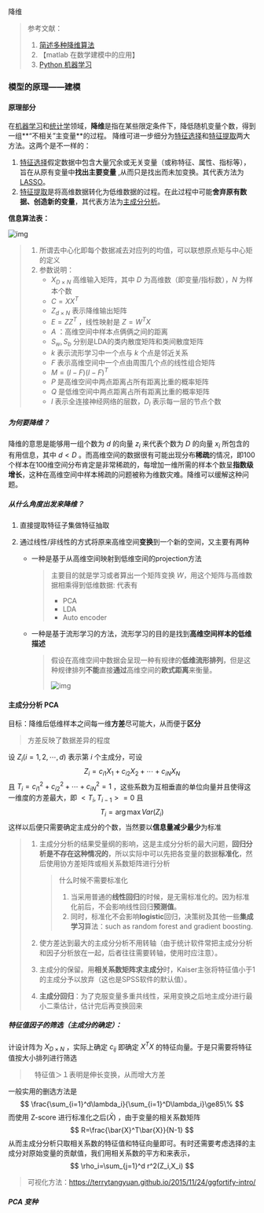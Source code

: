 降维

> 参考文献：
>
> 1. [简述多种降维算法](https://chenrudan.github.io/blog/2016/04/01/dimensionalityreduction.html)
> 2. 【matlab 在数学建模中的应用】
> 3. [Python 机器学习](http://scikit-learn.org/stable/modules/decomposition.html#decompositions)



### 模型的原理——建模

#### 原理部分

在[机器学习](https://zh.wikipedia.org/wiki/%E6%9C%BA%E5%99%A8%E5%AD%A6%E4%B9%A0)和[统计学](https://zh.wikipedia.org/wiki/%E7%BB%9F%E8%AE%A1%E5%AD%A6)领域，**降维**是指在某些限定条件下，降低随机变量个数，得到一组**“不相关”主变量**的过程。 降维可进一步细分为[特征选择](https://zh.wikipedia.org/wiki/%E7%89%B9%E5%BE%81%E9%80%89%E6%8B%A9)和[特征提取](https://zh.wikipedia.org/wiki/%E7%89%B9%E5%BE%81%E6%8F%90%E5%8F%96)两大方法。这两个是不一样的：

1. [特征选择](https://zh.wikipedia.org/wiki/%E7%89%B9%E5%BE%81%E9%80%89%E6%8B%A9)假定数据中包含大量冗余或无关变量（或称特征、属性、指标等），旨在从原有变量中**找出主要变量** ,从而只是找出而未加变换。其代表方法为[LASSO](https://zh.wikipedia.org/wiki/Lasso%E7%AE%97%E6%B3%95)。
2. [特征提取](https://zh.wikipedia.org/wiki/%E7%89%B9%E5%BE%81%E6%8F%90%E5%8F%96)是将高维数据转化为低维数据的过程。在此过程中可能**舍弃原有数据、创造新的变量**，其代表方法为[主成分分析](https://zh.wikipedia.org/wiki/%E4%B8%BB%E6%88%90%E5%88%86%E5%88%86%E6%9E%90)。



**信息算法表：**

![img](http://7xkmdr.com1.z0.glb.clouddn.com/reduction.png)

> 1. 所谓去中心化即每个数据减去对应列的均值，可以联想原点矩与中心矩的定义
> 2. 参数说明：
>    * $X_{D\times N}$ 高维输入矩阵，其中 $D$ 为高维数（即变量/指标数），$N$ 为样本个数
>    * $C=XX^T$
>    * $Z_{d\times N}$ 表示降维输出矩阵
>    * $E=ZZ^T$ ，线性映射是 $Z=W^TX$ 
>    * $A$ ：高维空间中样本点俩俩之间的距离
>    * $S_w,S_b$ 分别是LDA的类内散度矩阵和类间散度矩阵
>    * $k$ 表示流形学习中一个点与 $k$ 个点是邻近关系
>    * $F$ 表示高维空间中一个点由周围几个点的线性组合矩阵
>    * $M=(I-F)(I-F)^T$
>    * $P$ 是高维空间中两点距离占所有距离比重的概率矩阵
>    * $Q$ 是低维空间中两点距离占所有距离比重的概率矩阵
>    * $l$ 表示全连接神经网络的层数，$D_l$ 表示每一层的节点个数



##### 为何要降维？

降维的意思是能够用一组个数为 $d$ 的向量 $z_i$ 来代表个数为 $D$ 的向量 $x_i$ 所包含的有用信息，其中 $d<D$ 。而高维空间的数据很有可能出现分布**稀疏**的情况，即100个样本在100维空间分布肯定是非常稀疏的，每增加一维所需的样本个数呈**指数级增长**，这种在高维空间中样本稀疏的问题被称为维数灾难。降维可以缓解这种问题。

##### 从什么角度出发来降维？

1. 直接提取特征子集做特征抽取

2. 通过线性/非线性的方式将原来高维空间**变换**到一个新的空间，又主要有两种

   * 一种是基于从高维空间映射到低维空间的projection方法

     > 主要目的就是学习或者算出一个矩阵变换 $W$，用这个矩阵与高维数据相乘得到低维数据: 代表有
     >
     > * PCA
     > * LDA
     > * Auto encoder


   * 一种是基于流形学习的方法，流形学习的目的是找到**高维空间样本的低维描述**

     > 假设在高维空间中数据会呈现一种有规律的**低维流形排列**，但是这种规律排列**不能**直接**通过**高维空间的**欧式距离**来衡量。
     >
     > ![img](https://pic1.zhimg.com/80/8d3cf3947b5497f00075bd17d5dc5e4c_hd.jpg)



#### 主成分分析 PCA

目标：降维后低维样本之间每一维**方差**尽可能大，从而便于**区分**

> 方差反映了数据差异的程度

设 $Z_i (i=1,2,\cdots,d)$ 表示第 $i$ 个主成分，可设
$$
Z_i=c_{i1}X_1+c_{i2}X_2+\cdots+c_{iN}X_N
$$
且 $T_i=c_{i1}^2+c_{i2}^2+\cdots+c_{iN}^2=1$ ，这些系数为互相垂直的单位向量并且使得这一维度的方差最大，即 $<T_i,T_{i-1}>=0$ 且
$$
T_i=\arg \max Var(Z_i)
$$
这样以后便只需要确定主成分的个数，当然要以**信息量减少最少**为标准

> 1. 主成分分析的结果受量纲的影响，这是主成分分析的最大问题，**回归分析是不存在这种情况的**，所以实际中可以先把各变量的数据**标准化**，然后使用协方差矩阵或相关系数矩阵进行分析
>
>    > 什么时候不需要标准化
>    >
>    > 1. 当采用普通的**线性回归**的时候，是无需标准化的。因为标准化前后，不会影响线性回归**预测值**。
>    > 2. 同时，标准化不会影响**logistic**回归，决策树及其他一些**集成学习**算法：such as random forest and gradient boosting.
>
> 2. 使方差达到最大的主成分分析不用转轴（由于统计软件常把主成分分析和因子分析放在一起，后者往往需要转轴，使用时应注意）。
>
> 3. 主成分的保留。用**相关系数矩阵求主成分**时，Kaiser主张将特征值小于1的主成分予以放弃（这也是SPSS软件的默认值）。
>
> 4. **主成分回归**：为了克服变量多重共线性，采用变换之后地主成分进行最小二乘估计，估计完后再变换回来



##### **特征值因子的筛选（主成分的确定）：**

计设计阵为 $X_{D\times N}$ ，实际上确定 $c_{ij}$ 即确定 $X^TX$ 的特征向量。于是只需要将特征值按大小排列进行筛选

> 　特征值＞１表明是伸长变换，从而增大方差

一般实用的删选方法是
$$
\frac{\sum_{i=1}^d\lambda_i}{\sum_{i=1}^D\lambda_i}\ge85\%
$$
而使用 Z-score 进行标准化之后($\bar{X}$) ，由于变量的相关系数矩阵
$$
R=\frac{\bar{X}^T\bar{X}}{N-1}
$$
从而主成分分析只取相关系数的特征值和特征向量即可。有时还需要考虑选择的主成分对原始变量的贡献值，我们用相关系数的平方和来表示，
$$
\rho_i=\sum_{j=1}^d r^2(Z_i,X_i)
$$

> 可视化方法：https://terrytangyuan.github.io/2015/11/24/ggfortify-intro/

##### PCA 变种


